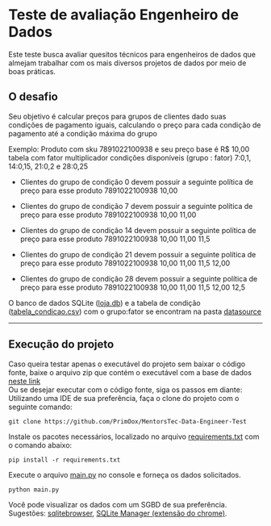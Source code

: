 # Teste de avaliação Engenheiro de Dados 

Este teste busca avaliar quesitos técnicos para engenheiros de dados que almejam trabalhar com os mais diversos projetos de dados por meio de boas práticas. 

## O desafio 

Seu objetivo é calcular preços para grupos de clientes dado suas condições de pagamento iguais, calculando o preço para cada condição de pagamento até a condição máxima do grupo 

Exemplo: Produto com sku 7891022100938 e seu preço base é R$ 10,00 tabela com fator multiplicador condições disponíveis (grupo : fator) 7:0,1, 14:0,15, 21:0,2 e 28:0,25  

- Clientes do grupo de condição 0 devem possuir a seguinte política de preço para esse produto 7891022100938 10,00   

- Clientes do grupo de condição 7 devem possuir a seguinte política de preço para esse produto 7891022100938 10,00 11,00  

- Clientes do grupo de condição 14 devem possuir a seguinte política de preço para esse produto 7891022100938 10,00 11,00 11,5   

- Clientes do grupo de condição 21 devem possuir a seguinte política de preço para esse produto 7891022100938 10,00 11,00 11,5 12,00 

- Clientes do grupo de condição 28 devem possuir a seguinte política de preço para esse produto 7891022100938 10,00 11,00 11,5 12,00 12,5 

O banco de dados SQLite ([loja.db](datasource/loja.db)) e a tabela de condição ([tabela_condicao.csv](datasource/tabela_condicao.csv)) com o grupo:fator se encontram na pasta [datasource](datasource)

---
## Execução do projeto

Caso queira testar apenas o executável do projeto sem baixar o código fonte, baixe o arquivo zip que contém o executável com a base de dados [neste link](https://github.com/PrimOox/MentorsTec-Data-Engineer-Test/releases/tag/v1.0.1)  
Ou se desejar executar com o código fonte, siga os passos em diante:  
Utilizando uma IDE de sua preferência, faça o clone do projeto com o seguinte comando: 
```
git clone https://github.com/PrimOox/MentorsTec-Data-Engineer-Test
```

Instale os pacotes necessários, localizado no arquivo [requirements.txt](requirements.txt) com o comando abaixo:
```
pip install -r requirements.txt  
```

Execute o arquivo [main.py](main.py) no console e forneça os dados solicitados.
```
python main.py
```

Você pode visualizar os dados com um SGBD de sua preferência.  
Sugestões: [sqlitebrowser](https://sqlitebrowser.org/dl/), [SQLite Manager (extensão do chrome)](https://chrome.google.com/webstore/detail/sqlite-manager/njognipnngillknkhikjecpnbkefclfe?hl=pt).
